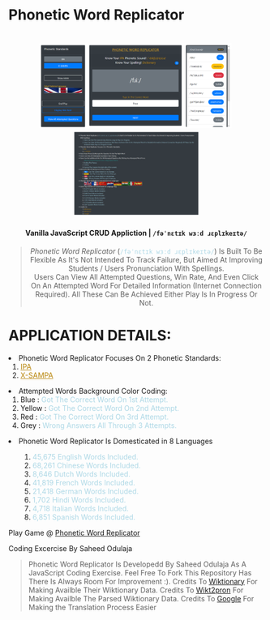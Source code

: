 Phonetic Word Replicator
================================

<h1 align="center">
  <a href="/img/Phonetic-Word-Replicator(0).png" style="margin-right: 5px"><img src="/img/Phonetic-Word-Replicator(0).png" width="380"/></a>
  <a href="/img/Phonetic-Word-Replicator(1).png"><img src="/img/Phonetic-Word-Replicator(1).png" width="250"/></a>
</h1>

<h4 align="center">Vanilla JavaScript CRUD Appliction | <code>/fəˈnɛtɪk wɜːd ɹɛplɪkeɪtə/</code></h4>

<blockquote align="center">
    <em>Phonetic Word Replicator</em> (<code style="color: lightblue">/fəˈnɛtɪk wɜːd ɹɛplɪkeɪtə/</code>) Is Built To Be Flexible As It's Not Intended To Track Failure, But Aimed At Improving Students / Users Pronunciation With Spellings.
    <br>
    Users Can View All Attempted Questions, Win Rate, And Even Click On An Attempted Word For Detailed Information (Internet Connection Required). All These Can Be Achieved Either Play Is In Progress Or Not.
</blockquote>

# APPLICATION DETAILS:
<li><span id="footer-2">Phonetic Word Replicator Focuses On 2 Phonetic Standards: </span>
    <ol>
        <li><a id="footer-2-a" href="https://en.m.wikipedia.org/wiki/International_Phonetic_Alphabet" target="_blank" style="color: darkgoldenrod">IPA</a></li>
        <li><a id="footer-2-b" href="https://en.m.wikipedia.org/wiki/X-SAMPA" target="_blank" style="color: darkgoldenrod">X-SAMPA</a></li>
    </ol>
</li>

<li><span id="footer-6">Attempted Words Background Color Coding:</span>
    <ol>
        <li><span id="footer-6-a" class="badge badge-pill bg-primary text-white">Blue</span> : <span id="footer-6-a-a" style="color: lightblue">Got The Correct Word On 1st Attempt.</span></li>
        <li><span id="footer-6-b" class="badge badge-pill bg-warning text-dark">Yellow</span> : <span id="footer-6-b-a" style="color: lightblue">Got The Correct Word On 2nd Attempt.</span></li>
        <li><span id="footer-6-c" class="badge badge-pill bg-danger text-white">Red</span> : <span id="footer-6-c-a" style="color: lightblue">Got The Correct Word On 3rd Attempt.</span></li>
        <li><span id="footer-6-d" class="badge badge-pill bg-secondary text-white">Grey</span> : <span id="footer-6-d-a" style="color: lightblue">Wrong Answers All Through 3 Attempts.</span></li>
    </ol>
</li>

<li> <span id="footer-7">Phonetic Word Replicator Is Domesticated in 8 Languages </span>
    <ul>
        <ol>
            <li> <span  id="footer-8-a" style="color: lightblue">45,675 English Words Included.</span></li>
            <li> <span  id="footer-8-b" style="color: lightblue"> 68,261 Chinese Words Included.</span></li>
            <li><span id="footer-8-c" style="color: lightblue"> 8,646 Dutch Words Included.</span></li>
            <li><span id="footer-8-d" style="color: lightblue"> 41,819 French Words Included.</span></li>
            <li><span id="footer-8-e" style="color: lightblue"> 21,418 German Words Included.</span></li>
            <li><span id="footer-8-f" style="color: lightblue"> 1,702 Hindi Words Included.</span></li>
            <li><span id="footer-8-g" style="color: lightblue"> 4,718 Italian Words Included.</span></li>
            <li><span id="footer-8-h" style="color: lightblue"> 6,851 Spanish Words Included.</span></li>
        </ol>
    </ul>
</li>

Play Game @ [Phonetic Word Replicator](https://sidodus.github.io/phonetic_word_replicator/)

Coding Excercise By Saheed Odulaja
> Phonetic Word Replicator Is Developedd By Saheed Odulaja As A JavaScript Coding Exercise.
> Feel Free To Fork This Repository Has There Is Always Room For Improvement :).
> Credits To [Wiktionary](https://wiktionary.org) For Making Availble Their Wiktionary Data.
> Credits To [Wikt2pron](https://github.com/abuccts/wikt2pron) For Making Availble The Parsed Wiktionary Data.
> Credits To [Google](https://translate.google) For Making the Translation Process Easier
